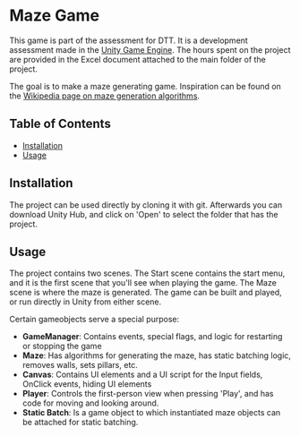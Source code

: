 # Maze Game

This game is part of the assessment for DTT. It is a development assessment made in the [Unity Game Engine](https://unity.com/).
The hours spent on the project are provided in the Excel document attached to the main folder of the project.

The goal is to make a maze generating game. Inspiration can be found on the [Wikipedia page on maze generation algorithms](https://en.wikipedia.org/wiki/Maze_generation_algorithm).

## Table of Contents

- [Installation](#installation)
- [Usage](#usage)

## Installation

The project can be used directly by cloning it with git.
Afterwards you can download Unity Hub, and click on 'Open' to select the folder that has the project.

## Usage

The project contains two scenes. The Start scene contains the start menu, and it is the first scene that you'll see when playing the game.
The Maze scene is where the maze is generated. The game can be built and played, or run directly in Unity from either scene.

Certain gameobjects serve a special purpose:
- <b>GameManager</b>: Contains events, special flags, and logic for restarting or stopping the game
- <b>Maze</b>: Has algorithms for generating the maze, has static batching logic, removes walls, sets pillars, etc.
- <b>Canvas</b>: Contains UI elements and a UI script for the Input fields, OnClick events, hiding UI elements
- <b>Player</b>: Controls the first-person view when pressing 'Play', and has code for moving and looking around.
- <b>Static Batch</b>: Is a game object to which instantiated maze objects can be attached for static batching.

